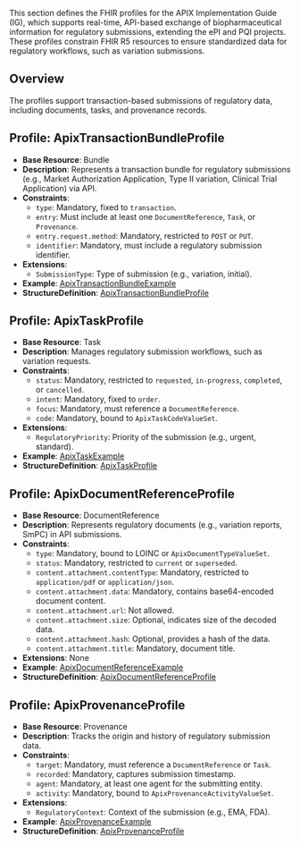 This section defines the FHIR profiles for the APIX Implementation Guide (IG), which supports real-time, API-based exchange of biopharmaceutical information for regulatory submissions, extending the ePI and PQI projects. These profiles constrain FHIR R5 resources to ensure standardized data for regulatory workflows, such as variation submissions.

## Overview

The profiles support transaction-based submissions of regulatory data, including documents, tasks, and provenance records.

## Profile: ApixTransactionBundleProfile

- **Base Resource**: Bundle
- **Description**: Represents a transaction bundle for regulatory submissions (e.g., Market Authorization Application, Type II variation, Clinical Trial Application) via API.
- **Constraints**:
  - `type`: Mandatory, fixed to `transaction`.
  - `entry`: Must include at least one `DocumentReference`, `Task`, or `Provenance`.
  - `entry.request.method`: Mandatory, restricted to `POST` or `PUT`.
  - `identifier`: Mandatory, must include a regulatory submission identifier.
- **Extensions**:
  - `SubmissionType`: Type of submission (e.g., variation, initial).
- **Example**: [ApixTransactionBundleExample](examples/ExampleApixTransactionBundle.json)
- **StructureDefinition**: [ApixTransactionBundleProfile](StructureDefinition-apix-transaction-bundle-profile.json)

## Profile: ApixTaskProfile

- **Base Resource**: Task
- **Description**: Manages regulatory submission workflows, such as variation requests.
- **Constraints**:
  - `status`: Mandatory, restricted to `requested`, `in-progress`, `completed`, or `cancelled`.
  - `intent`: Mandatory, fixed to `order`.
  - `focus`: Mandatory, must reference a `DocumentReference`.
  - `code`: Mandatory, bound to `ApixTaskCodeValueSet`.
- **Extensions**:
  - `RegulatoryPriority`: Priority of the submission (e.g., urgent, standard).
- **Example**: [ApixTaskExample](examples/ExampleApixTask.json)
- **StructureDefinition**: [ApixTaskProfile](StructureDefinition-apix-task-profile.json)

## Profile: ApixDocumentReferenceProfile

- **Base Resource**: DocumentReference
- **Description**: Represents regulatory documents (e.g., variation reports, SmPC) in API submissions.
- **Constraints**:
  - `type`: Mandatory, bound to LOINC or `ApixDocumentTypeValueSet`.
  - `status`: Mandatory, restricted to `current` or `superseded`.
  - `content.attachment.contentType`: Mandatory, restricted to `application/pdf` or `application/json`.
  - `content.attachment.data`: Mandatory, contains base64-encoded document content.
  - `content.attachment.url`: Not allowed.
  - `content.attachment.size`: Optional, indicates size of the decoded data.
  - `content.attachment.hash`: Optional, provides a hash of the data.
  - `content.attachment.title`: Mandatory, document title.
- **Extensions**: None
- **Example**: [ApixDocumentReferenceExample](examples/ExampleApixDocumentReference.json)
- **StructureDefinition**: [ApixDocumentReferenceProfile](StructureDefinition-apix-document-reference-profile.json)

## Profile: ApixProvenanceProfile

- **Base Resource**: Provenance
- **Description**: Tracks the origin and history of regulatory submission data.
- **Constraints**:
  - `target`: Mandatory, must reference a `DocumentReference` or `Task`.
  - `recorded`: Mandatory, captures submission timestamp.
  - `agent`: Mandatory, at least one agent for the submitting entity.
  - `activity`: Mandatory, bound to `ApixProvenanceActivityValueSet`.
- **Extensions**:
  - `RegulatoryContext`: Context of the submission (e.g., EMA, FDA).
- **Example**: [ApixProvenanceExample](examples/ExampleApixProvenance.json)
- **StructureDefinition**: [ApixProvenanceProfile](StructureDefinition-apix-provenance-profile.json)
